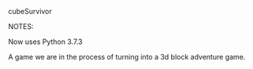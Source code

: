 cubeSurvivor

NOTES: 

Now uses Python 3.7.3

A game we are in the process of turning into a 3d block adventure game.
